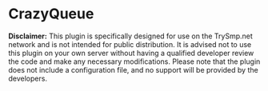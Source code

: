 # CrazyQueue

**Disclaimer:** This plugin is specifically designed for use on the TrySmp.net network and is not intended for public distribution. It is advised not to use this plugin on your own server without having a qualified developer review the code and make any necessary modifications. Please note that the plugin does not include a configuration file, and no support will be provided by the developers.